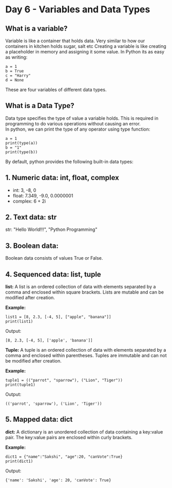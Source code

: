 
# Day 6 - Variables and Data Types

## What is a variable?

Variable is like a container that holds data. Very similar to how our containers in kitchen holds sugar, salt etc Creating a variable is like creating a placeholder in memory and assigning it some value. In Python its as easy as writing:

    a = 1
    b = True
    c = "Harry"
    d = None

These are four variables of different data types.

## What is a Data Type?

Data type specifies the type of value a variable holds. This is required in programming to do various operations without causing an error.  
In python, we can print the type of any operator using type function:

    a = 1
    print(type(a))
    b = "1"
    print(type(b))

By default, python provides the following built-in data types:

## 1. Numeric data: int, float, complex

-   int: 3, -8, 0
-   float: 7.349, -9.0, 0.0000001
-   complex: 6 + 2i

## 2. Text data: str

str: "Hello World!!!", "Python Programming"

## 3. Boolean data:

Boolean data consists of values True or False.

## 4. Sequenced data: list, tuple

**list:**  A list is an ordered collection of data with elements separated by a comma and enclosed within square brackets. Lists are mutable and can be modified after creation.

**Example:**

    list1 = [8, 2.3, [-4, 5], ["apple", "banana"]]
    print(list1)

Output:

    [8, 2.3, [-4, 5], ['apple', 'banana']]

**Tuple:**  A tuple is an ordered collection of data with elements separated by a comma and enclosed within parentheses. Tuples are immutable and can not be modified after creation.

**Example:**

    tuple1 = (("parrot", "sparrow"), ("Lion", "Tiger"))
    print(tuple1)

Output:

    (('parrot', 'sparrow'), ('Lion', 'Tiger'))

## 5. Mapped data: dict

**dict:**  A dictionary is an unordered collection of data containing a key:value pair. The key:value pairs are enclosed within curly brackets.

**Example:**

    dict1 = {"name":"Sakshi", "age":20, "canVote":True}
    print(dict1)

Output:

    {'name': 'Sakshi', 'age': 20, 'canVote': True}
